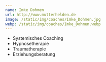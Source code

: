 ```yaml
---
name: Imke Dohmen
url: http://www.mutterhelden.de
image: /static/img/coaches/Imke_Dohmen.jpg
webp: /static/img/coaches/Imke_Dohmen.webp
---
```


<ul><li>Systemisches Coaching</li><li>Hypnosetherapie</li><li>Traumatherapie</li><li>Erziehungsberatung</li></ul>